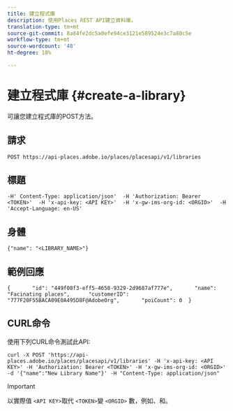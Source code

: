 ```yaml
---
title: 建立程式庫
description: 使用Places REST API建立資料庫。
translation-type: tm+mt
source-git-commit: 8a84fe2dc5a0efe94ce3121e589524e3c7a80c5e
workflow-type: tm+mt
source-wordcount: '48'
ht-degree: 18%

---
```



# 建立程式庫 {#create-a-library}

可讓您建立程式庫的POST方法。

## 請求

```text
POST https://api-places.adobe.io/places/placesapi/v1/libraries
```

## 標題

```text
-H' Content-Type: application/json'  -H 'Authorization: Bearer <TOKEN>'  -H 'x-api-key: <API KEY>'  -H 'x-gw-ims-org-id: <ORGID>'  -H 'Accept-Language: en-US'
```

## 身體

```text
{"name": "<LIBRARY_NAME>"}
```

## 範例回應

```text
{       "id": "449f08f3-eff5-4658-9329-2d9687af777e",       "name": "Facinating places",      "customerID": "777F20F55BACA09E0A495D8F@AdobeOrg",       "poiCount": 0  }
```

## CURL命令

使用下列CURL命令測試此API:

```text
curl -X POST 'https://api-places.adobe.io/places/placesapi/v1/libraries' -H 'x-api-key: <API KEY>' -H 'Authorization: Bearer <TOKEN>' -H 'x-gw-ims-org-id: <ORGID>' -d '{"name":"New Library Name"}' -H "Content-Type: application/json"
```

>[!IMPORTANT]
>
>以實際值 `<API KEY>`取代 `<TOKEN>`變 `<ORGID>` 數，例如、和。

